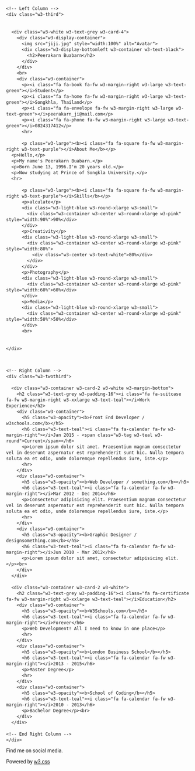 <!DOCTYPE html>
<html>
<title>W3.CSS Template</title>
<meta charset="UTF-8">
<meta name="viewport" content="width=device-width, initial-scale=1">
<link rel="stylesheet" href="https://www.w3schools.com/w3css/3/w3.css">
<link rel='stylesheet' href='https://fonts.googleapis.com/css?family=Roboto'>
<link rel="stylesheet" href="https://cdnjs.cloudflare.com/ajax/libs/font-awesome/4.7.0/css/font-awesome.min.css">
<style>
html,body,h1,h2,h3,h4,h5,h6 {font-family: "Roboto", sans-serif}
</style>
<body class="w3-light-grey">

<!-- Page Container -->
<div class="w3-content w3-margin-top" style="max-width:1400px;">

  <!-- The Grid -->
  <div class="w3-row-padding">
  
    <!-- Left Column -->
    <div class="w3-third">
	
	     
      <div class="w3-white w3-text-grey w3-card-4">
        <div class="w3-display-container">
          <img src="jiji.jpg" style="width:100%" alt="Avatar">
          <div class="w3-display-bottomleft w3-container w3-text-black">
            <h2>Peerakarn Buabarn</h2>
          </div>
        </div>
		<br>
        <div class="w3-container">
          <p><i class="fa fa-book fa-fw w3-margin-right w3-large w3-text-green"></i>Student</p>
          <p><i class="fa fa-home fa-fw w3-margin-right w3-large w3-text-green"></i>Songkhla, Thailand</p>
          <p><i class="fa fa-envelope fa-fw w3-margin-right w3-large w3-text-green"></i>peerakarn_ji@mail.com</p>
          <p><i class="fa fa-phone fa-fw w3-margin-right w3-large w3-text-green"></i>0824317412</p>
          <hr>
          
          <p class="w3-large"><b><i class="fa fa-square fa-fw w3-margin-right w3-text-purple"></i>About Me</b></p>
	  <p>Hello,</p>
	  <p>My name's Peerakarn Buabarn.</p>
	  <p>Born June 13, 1996.I'm 20 years old.</p>
	  <p>Now studying at Prince of Songkla University.</p>
	  <hr>

          <p class="w3-large"><b><i class="fa fa-square fa-fw w3-margin-right w3-text-purple"></i>Skills</b></p>
          <p>alculate</p>
          <div class="w3-light-blue w3-round-xlarge w3-small">
            <div class="w3-container w3-center w3-round-xlarge w3-pink" style="width:90%">90%</div>
          </div>
          <p>Creativity</p>
          <div class="w3-light-blue w3-round-xlarge w3-small">
            <div class="w3-container w3-center w3-round-xlarge w3-pink" style="width:80%">
              <div class="w3-center w3-text-white">80%</div>
            </div>
          </div>
          <p>Photography</p>
          <div class="w3-light-blue w3-round-xlarge w3-small">
            <div class="w3-container w3-center w3-round-xlarge w3-pink" style="width:60%">60%</div>
          </div>
          <p>Media</p>
          <div class="w3-light-blue w3-round-xlarge w3-small">
            <div class="w3-container w3-center w3-round-xlarge w3-pink" style="width:50%">50%</div>
          </div>
          <br>

        
    </div>
  </div><br>

<!-- End Left Column -->
</div>
 

    <!-- Right Column -->
    <div class="w3-twothird">
    
      <div class="w3-container w3-card-2 w3-white w3-margin-bottom">
        <h2 class="w3-text-grey w3-padding-16"><i class="fa fa-suitcase fa-fw w3-margin-right w3-xxlarge w3-text-teal"></i>Work Experience</h2>
        <div class="w3-container">
          <h5 class="w3-opacity"><b>Front End Developer / w3schools.com</b></h5>
          <h6 class="w3-text-teal"><i class="fa fa-calendar fa-fw w3-margin-right"></i>Jan 2015 - <span class="w3-tag w3-teal w3-round">Current</span></h6>
          <p>Lorem ipsum dolor sit amet. Praesentium magnam consectetur vel in deserunt aspernatur est reprehenderit sunt hic. Nulla tempora soluta ea et odio, unde doloremque repellendus iure, iste.</p>
          <hr>
        </div>
        <div class="w3-container">
          <h5 class="w3-opacity"><b>Web Developer / something.com</b></h5>
          <h6 class="w3-text-teal"><i class="fa fa-calendar fa-fw w3-margin-right"></i>Mar 2012 - Dec 2014</h6>
          <p>Consectetur adipisicing elit. Praesentium magnam consectetur vel in deserunt aspernatur est reprehenderit sunt hic. Nulla tempora soluta ea et odio, unde doloremque repellendus iure, iste.</p>
          <hr>
        </div>
        <div class="w3-container">
          <h5 class="w3-opacity"><b>Graphic Designer / designsomething.com</b></h5>
          <h6 class="w3-text-teal"><i class="fa fa-calendar fa-fw w3-margin-right"></i>Jun 2010 - Mar 2012</h6>
          <p>Lorem ipsum dolor sit amet, consectetur adipisicing elit. </p><br>
        </div>
      </div>

      <div class="w3-container w3-card-2 w3-white">
        <h2 class="w3-text-grey w3-padding-16"><i class="fa fa-certificate fa-fw w3-margin-right w3-xxlarge w3-text-teal"></i>Education</h2>
        <div class="w3-container">
          <h5 class="w3-opacity"><b>W3Schools.com</b></h5>
          <h6 class="w3-text-teal"><i class="fa fa-calendar fa-fw w3-margin-right"></i>Forever</h6>
          <p>Web Development! All I need to know in one place</p>
          <hr>
        </div>
        <div class="w3-container">
          <h5 class="w3-opacity"><b>London Business School</b></h5>
          <h6 class="w3-text-teal"><i class="fa fa-calendar fa-fw w3-margin-right"></i>2013 - 2015</h6>
          <p>Master Degree</p>
          <hr>
        </div>
        <div class="w3-container">
          <h5 class="w3-opacity"><b>School of Coding</b></h5>
          <h6 class="w3-text-teal"><i class="fa fa-calendar fa-fw w3-margin-right"></i>2010 - 2013</h6>
          <p>Bachelor Degree</p><br>
        </div>
      </div>

    <!-- End Right Column -->
    </div>
    
  <!-- End Grid -->
  </div>
  
  <!-- End Page Container -->
</div>

<footer class="w3-container w3-teal w3-center w3-margin-top">
  <p>Find me on social media.</p>
  <i class="fa fa-facebook-official w3-hover-text-indigo w3-large"></i>
  <i class="fa fa-instagram w3-hover-text-purple w3-large"></i>
  <i class="fa fa-snapchat w3-hover-text-yellow w3-large"></i>
  <i class="fa fa-pinterest-p w3-hover-text-red w3-large"></i>
  <i class="fa fa-twitter w3-hover-text-light-blue w3-large"></i>
  <i class="fa fa-linkedin w3-hover-text-indigo w3-large"></i>
  <p>Powered by <a href="https://www.w3schools.com/w3css/default.asp" target="_blank">w3.css</a></p>
</footer>

</body>
</html>
